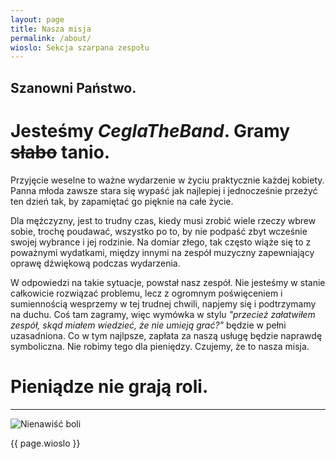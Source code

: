 ```yaml
---
layout: page
title: Nasza misja
permalink: /about/
wioslo: Sekcja szarpana zespołu
---
```


## Szanowni Państwo.

# Jesteśmy *CeglaTheBand*. Gramy ~~słabo~~ **tanio**.

Przyjęcie weselne to ważne wydarzenie w życiu praktycznie każdej kobiety. Panna młoda zawsze stara się wypaść jak najlepiej i jednocześnie przeżyć ten dzień tak, by zapamiętać go pięknie na całe życie.

Dla mężczyzny, jest to trudny czas, kiedy musi zrobić wiele rzeczy wbrew sobie, trochę poudawać, wszystko po to, by nie podpaść zbyt wcześnie swojej wybrance i jej rodzinie. Na domiar złego, tak często wiąże się to z poważnymi wydatkami, między innymi na zespół muzyczny zapewniający oprawę dźwiękową podczas wydarzenia.

W odpowiedzi na takie sytuacje, powstał nasz zespół. Nie jesteśmy w stanie całkowicie rozwiązać problemu, lecz z ogromnym poświęceniem i sumiennością wesprzemy w tej trudnej chwili, napjemy się i podtrzymamy na duchu. Coś tam zagramy, więc wymówka w stylu *"przecież załatwiłem zespół, skąd miałem wiedzieć, że nie umieją grać?"* będzie w pełni uzasadniona. Co w tym najlpsze, zapłata za naszą usługę będzie naprawdę symboliczna. Nie robimy tego dla pieniędzy. Czujemy, że to nasza misja.

# Pieniądze nie grają roli.
---
![Nienawiść boli](http://c.wrzuta.pl/wi4911/b6d4392a0011eb33500f5734)

{{ page.wioslo }}
